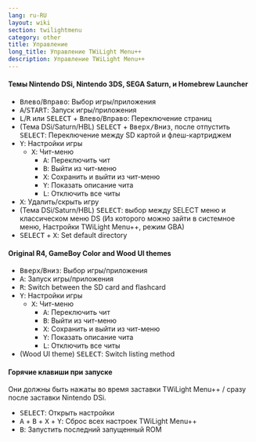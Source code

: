 ```yaml
---
lang: ru-RU
layout: wiki
section: twilightmenu
category: other
title: Управление
long_title: Управление TWiLight Menu++
description: Управление TWiLight Menu++
---
```


#### Темы Nintendo DSi, Nintendo 3DS, SEGA Saturn, и Homebrew Launcher
- <kbd>Влево</kbd>/<kbd>Вправо</kbd>: Выбор игры/приложения
- <kbd class="face">A</kbd>/<kbd>START</kbd>: Запуск игры/приложения
- <kbd class="l">L</kbd>/<kbd class="r">R</kbd> или <kbd>SELECT</kbd> + <kbd>Влево</kbd>/<kbd>Вправо</kbd>: Переключение страниц
- (Тема DSi/Saturn/HBL) <kbd>SELECT</kbd> + <kbd>Вверх/Вниз</kbd>, после отпустить <kbd>SELECT</kbd>: Переключение между SD картой и флеш-картриджем
- <kbd class="face">Y</kbd>: Настройки игры
    - <kbd class="face">X</kbd>: Чит-меню
        - <kbd class="face">A</kbd>: Переключить чит
        - <kbd class="face">B</kbd>: Выйти из чит-меню
        - <kbd class="face">X</kbd>: Сохранить и выйти из чит-меню
        - <kbd class="face">Y</kbd>: Показать описание чита
        - <kbd class="l">L</kbd>: Отключить все читы
- <kbd class="face">X</kbd>: Удалить/скрыть игру
- (Тема DSi/Saturn/HBL) <kbd>SELECT</kbd>: выбор между SELECT меню и классическом меню DS (Из которого можно зайти в системное меню, Настройки TWiLight Menu++, режим GBA)
- <kbd>SELECT</kbd> + <kbd class="face">X</kbd>: Set default directory

#### Original R4, GameBoy Color and Wood UI themes
- <kbd>Вверх</kbd>/<kbd>Вниз</kbd>: Выбор игры/приложения
- <kbd class="face">A</kbd>: Запуск игры/приложения
- <kbd class="r">R</kbd>: Switch between the SD card and flashcard
- <kbd class="face">Y</kbd>: Настройки игры
    - <kbd class="face">X</kbd>: Чит-меню
        - <kbd class="face">A</kbd>: Переключить чит
        - <kbd class="face">B</kbd>: Выйти из чит-меню
        - <kbd class="face">X</kbd>: Сохранить и выйти из чит-меню
        - <kbd class="face">Y</kbd>: Показать описание чита
        - <kbd class="l">L</kbd>: Отключить все читы
- (Wood UI theme) <kbd>SELECT</kbd>: Switch listing method

#### Горячие клавиши при запуске
Они должны быть нажаты во время заставки TWiLight Menu++ / сразу после заставки Nintendo DSi.

- <kbd>SELECT</kbd>: Открыть настройки
- <kbd class="face">A</kbd> + <kbd class="face">B</kbd> + <kbd class="face">X</kbd> + <kbd class="face">Y</kbd>: Сброс всех настроек TWiLight Menu++
- <kbd class="face">B</kbd>: Запустить последний запущенный ROM

